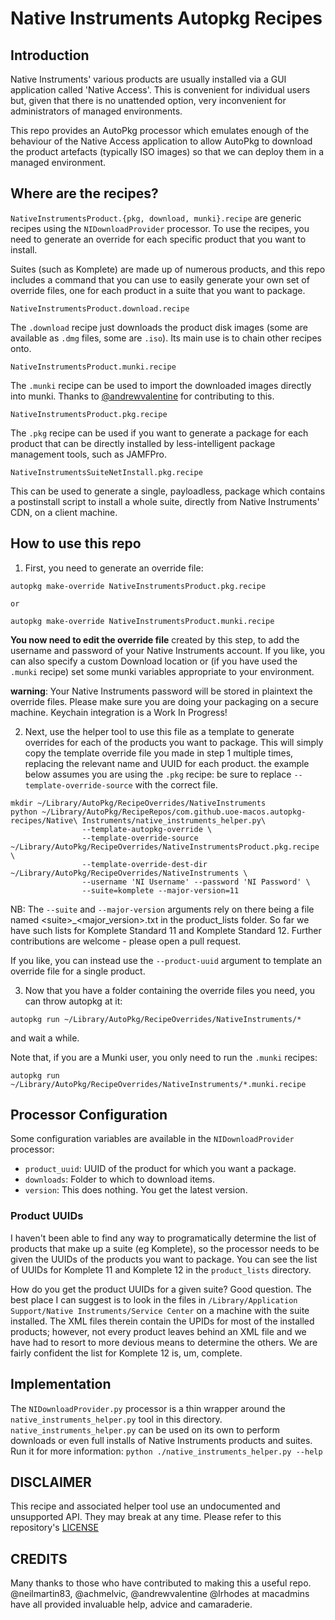 # Native Instruments Autopkg Recipes

## Introduction
Native Instruments' various products are usually installed via a GUI application called 'Native Access'. This is convenient for individual users but, given that there is no unattended option, very inconvenient for administrators of managed environments.

This repo provides an AutoPkg processor which emulates enough of the behaviour of the Native Access application to allow AutoPkg to download the product artefacts (typically ISO images) so that we can deploy them in a managed environment. 

## Where are the recipes?
`NativeInstrumentsProduct.{pkg, download, munki}.recipe` are generic recipes using the `NIDownloadProvider` processor. To use the recipes, you need to generate an override for each specific product that you want to install.

Suites (such as Komplete) are made up of numerous products, and this repo includes a command that you can use to easily generate your own set of override files, one for each product in a suite that you want to package.

`NativeInstrumentsProduct.download.recipe`

The `.download` recipe just downloads the product disk images (some are available as `.dmg` files, some are `.iso`). Its main use is to chain other recipes onto.

`NativeInstrumentsProduct.munki.recipe`

The `.munki` recipe can be used to import the downloaded images directly into munki. Thanks to <a href="https://github.com/andrewvalentine" target="_blank">@andrewvalentine</a> for contributing to this.

`NativeInstrumentsProduct.pkg.recipe`

The `.pkg` recipe can be used if you want to generate a package for each product that can be directly installed by less-intelligent package management tools, such as JAMFPro. 

`NativeInstrumentsSuiteNetInstall.pkg.recipe`

This can be used to generate a single, payloadless, package which contains a postinstall script to install a whole suite, directly from Native Instruments' CDN, on a client machine.

## How to use this repo

1. First, you need to generate an override file: 
```
autopkg make-override NativeInstrumentsProduct.pkg.recipe

or 

autopkg make-override NativeInstrumentsProduct.munki.recipe
```
__You now need to edit the override file__ created by this step, to add the username and password of your Native Instruments account. If you like, you can also specify a custom Download location or (if you have used the `.munki` recipe) set some munki variables appropriate to your environment. 

__warning__: Your Native Instruments password will be stored in plaintext the override files. Please make sure you are doing your packaging on a secure machine. Keychain integration is a Work In Progress!

2. Next, use the helper tool to use this file as a template to generate overrides for each of the products you want to package. This will simply copy the template override file you made in step 1 multiple times, replacing the relevant name and UUID for each product. the example below assumes you are using the `.pkg` recipe: be sure to replace `--template-override-source` with the correct file.
```
mkdir ~/Library/AutoPkg/RecipeOverrides/NativeInstruments
python ~/Library/AutoPkg/RecipeRepos/com.github.uoe-macos.autopkg-recipes/Native\ Instruments/native_instruments_helper.py\
                --template-autopkg-override \
                --template-override-source ~/Library/AutoPkg/RecipeOverrides/NativeInstrumentsProduct.pkg.recipe \
                --template-override-dest-dir ~/Library/AutoPkg/RecipeOverrides/NativeInstruments \
                --username 'NI Username' --password 'NI Password' \
                --suite=komplete --major-version=11
```
NB: The `--suite` and `--major-version` arguments rely on there being a file named \<suite\>\_\<major_version\>.txt in the product_lists folder. So far we have such lists for Komplete Standard 11 and Komplete Standard 12. Further contributions are welcome - please open a pull request.

If you like, you can instead use the `--product-uuid` argument to template an override file for a single product.

3. Now that you have a folder containing the override files you need, you can throw autopkg at it: 
```
autopkg run ~/Library/AutoPkg/RecipeOverrides/NativeInstruments/*
```
and wait a while.

Note that, if you are a Munki user, you only need to run the `.munki` recipes:
```
autopkg run ~/Library/AutoPkg/RecipeOverrides/NativeInstruments/*.munki.recipe
```

## Processor Configuration
Some configuration variables are available in the `NIDownloadProvider` processor:

* `product_uuid`: UUID of the product for which you want a package. 
* `downloads`: Folder to which to download items.
* `version`: This does nothing. You get the latest version. 

### Product UUIDs
I haven't been able to find any way to programatically determine the list of products that make up a suite (eg Komplete), so the processor needs to be given the UUIDs of the products you want to package. You can see the list of UUIDs for Komplete 11 and Komplete 12 in the `product_lists` directory. 

How do you get the product UUIDs for a given suite? Good question. The best place I can suggest is to look in the files in `/Library/Application Support/Native Instruments/Service Center` on a machine with the suite installed. The XML files therein contain the UPIDs for most of the installed products; however, not every product leaves behind an XML file and we have had to resort to more devious means to determine the others. We are fairly confident the list for Komplete 12 is, um, complete.

## Implementation
The `NIDownloadProvider.py` processor is a thin wrapper around the `native_instruments_helper.py` tool in this directory. `native_instruments_helper.py` can be used on its own to perform downloads or even full installs of Native Instruments products and suites. Run it for more information: `python ./native_instruments_helper.py --help`

## DISCLAIMER
This recipe and associated helper tool use an undocumented and unsupported API. They may break at any time. Please refer to this repository's [LICENSE](https://github.com/UoE-macOS/autopkg-recipes/blob/master/LICENSE)

## CREDITS
Many thanks to those who have contributed to making this a useful repo. @neilmartin83, @achmelvic, @andrewvalentine @lrhodes at macadmins have all provided invaluable help, advice and camaraderie.
